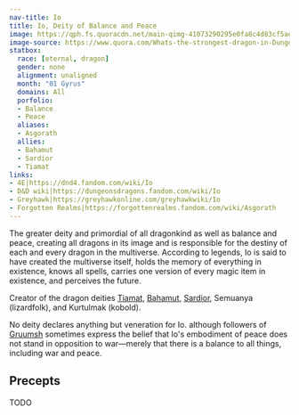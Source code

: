 ```yaml
---
nav-title: Io
title: Io, Deity of Balance and Peace
image: https://qph.fs.quoracdn.net/main-qimg-41073290295e0fa8c4d83cf5ae02b684
image-source: https://www.quora.com/Whats-the-strongest-dragon-in-Dungeons-Dragons
statbox:
  race: [eternal, dragon]
  gender: none
  alignment: unaligned
  month: "01 Gyrus"
  domains: All
  porfolio:
  - Balance
  - Peace
  aliases:
  - Asgorath
  allies:
  - Bahamut
  - Sardior
  - Tiamat
links:
- 4E|https://dnd4.fandom.com/wiki/Io
- D&D wiki|https://dungeonsdragons.fandom.com/wiki/Io
- Greyhawk|https://greyhawkonline.com/greyhawkwiki/Io
- Forgotten Realms|https://forgottenrealms.fandom.com/wiki/Asgorath
---
```


The greater deity and primordial of all dragonkind as well as balance and
peace, creating all dragons in its image and is responsible for the destiny of
each and every dragon in the multiverse. According to legends, Io is said to
have created the multiverse itself, holds the memory of everything in
existence, knows all spells, carries one version of every magic item in
existence, and perceives the future.

Creator of the dragon deities [Tiamat](tiamat), [Bahamut](bahamut),
[Sardior](sardior), Semuanya (lizardfolk), and Kurtulmak (kobold).

No deity declares anything but veneration for Io. although followers of
[Gruumsh](gruumsh) sometimes express the belief that Io's embodiment of peace
does not stand in opposition to war&mdash;merely that there is a balance to all
things, including war and peace.

## Precepts

TODO
